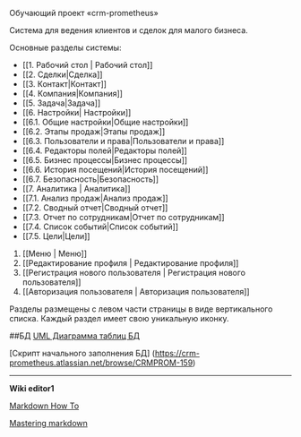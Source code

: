 ﻿Обучающий проект «crm-prometheus»

Система для ведения клиентов и сделок для малого бизнеса.

Основные разделы системы:
- [[1. Рабочий стол | Рабочий стол]]
- [[2. Сделки|Сделка]]
- [[3. Контакт|Контакт]]
- [[4. Компания|Компания]]
- [[5. Задача|Задача]]
- [[6. Настройки| Настройки]]
 - [[6.1. Общие настройки|Общие настройки]]
 - [[6.2. Этапы продаж|Этапы продаж]]
 - [[6.3. Пользователи и права|Пользователи и права]]
 - [[6.4. Редакторы полей|Редакторы полей]]
 - [[6.5. Бизнес процессы|Бизнес процессы]]
 - [[6.6. История посещений|История посещений]]
 - [[6.7. Безопасность|Безопасность]]
- [[7. Аналитика | Аналитика]]
 - [[7.1. Анализ продаж|Анализ продаж]]
 - [[7.2. Сводный отчет|Сводный отчет]]
 - [[7.3. Отчет по сотрудникам|Отчет по сотрудникам]]
 - [[7.4. Список событий|Список событий]]
 - [[7.5. Цели|Цели]]
1. [[Меню | Меню]]
1. [[Редактирование профиля | Редактирование профиля]]
1. [[Регистрация нового пользователя | Регистрация нового пользователя]]
1. [[Авторизация пользователя | Авторизация пользователя]]

Разделы размещены с левом части страницы в виде вертикального списка.
Каждый раздел имеет свою уникальную иконку.

##БД
[UML Диаграмма таблиц БД](https://crm-prometheus.atlassian.net/browse/CRMPROM-35)

[Скрипт начального заполнения БД] (https://crm-prometheus.atlassian.net/browse/CRMPROM-159)

___
**Wiki editor1**

[Markdown How To](http://assemble.io/docs/Cheatsheet-Markdown.html)

[Mastering markdown](https://guides.github.com/features/mastering-markdown/)
